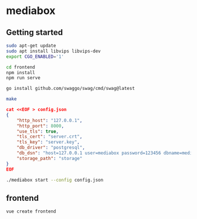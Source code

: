# mediabox

## Getting started

```bash
sudo apt-get update
sudo apt install libvips libvips-dev
export CGO_ENABLED='1'
```

```bash
cd frontend
npm install
npm run serve
```

```bash
go install github.com/swaggo/swag/cmd/swag@latest
```

```bash
make
```

```json
cat <<EOF > config.json
{
    "http_host": "127.0.0.1",
    "http_port": 8000,
    "use_tls": true,
    "tls_cert": "server.crt",
    "tls_key": "server.key",
    "db_driver": "postgresql",
    "db_dsn": "host=127.0.0.1 user=mediabox password=123456 dbname=mediabox port=5432 sslmode=disable TimeZone=Asia/Shanghai",
    "storage_path": "storage"
}
EOF
```

```bash
./mediabox start --config config.json
```

## frontend

```bash
vue create frontend
```
